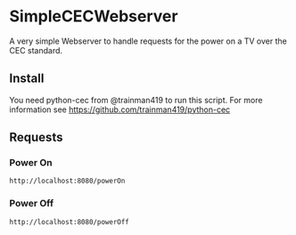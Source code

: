 # SimpleCECWebserver
A very simple Webserver to handle requests for the power on a TV over the CEC standard.

## Install
You need python-cec from @trainman419 to run this script. For more information see https://github.com/trainman419/python-cec

## Requests
### Power On
```
http://localhost:8080/powerOn
```
### Power Off
```
http://localhost:8080/powerOff
```
